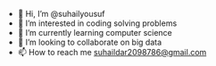 - 👋 Hi, I’m @suhailyousuf
- 👀 I’m interested in coding solving problems
- 🌱 I’m currently learning computer science
- 💞️ I’m looking to collaborate on big data
- 📫 How to reach me suhaildar2098786@gmail.com

<!---
suhailyou/suhailyou is a ✨ special ✨ repository because its `README.md` (this file) appears on your GitHub profile.
You can click the Preview link to take a look at your changes.
--->

